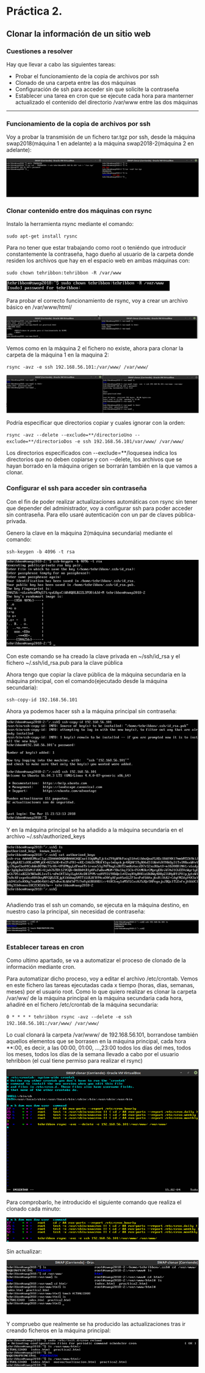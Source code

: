 # Práctica 2.

## Clonar la información de un sitio web

### Cuestiones a resolver

Hay que llevar a cabo las siguientes tareas:

 - Probar el funcionamiento de la copia de archivos por ssh
 - Clonado de una carpeta entre las dos máquinas
 - Configuración de ssh para acceder sin que solicite la contraseña
 - Establecer una tarea en cron que se ejecute cada hora para manterner actualizado el contenido del directorio /var/www entre las dos máquinas

*************************

### Funcionamiento de la copia de archivos por ssh

Voy a probar la transmisión de un fichero tar.tgz por ssh, desde la máquina swap2018(máquina 1 en adelante) a la máquina swap2018-2(máquina 2 en adelante):

![imagen](https://github.com/TehRibbon/SWAP/blob/master/Practica2/Capturas/tarssh.png)

### Clonar contenido entre dos máquinas con rsync

Instalo la herramienta rsync mediante el comando:

`sudo apt-get install rysnc`

Para no tener que estar trabajando como root o teniéndo que introducir constantemente la contraseña, hago dueño al usuario de la carpeta donde residen los archivos que hay en el espacio web en ambas máquinas con:

`sudo chown tehribbon:tehribbon -R /var/www`

![imagen](https://github.com/TehRibbon/SWAP/blob/master/Practica2/Capturas/chown.png)

Para probar el correcto funcionamiento de rsync, voy a crear un archivo básico en /var/www/html/

![imagen](https://github.com/TehRibbon/SWAP/blob/master/Practica2/Capturas/rsync1.png)

Vemos como en la máquina 2 el fichero no existe, ahora para clonar la carpeta de la máquina 1 en la maquina 2:

`rsync -avz -e ssh 192.168.56.101:/var/www/ /var/www/`

![imagen](https://github.com/TehRibbon/SWAP/blob/master/Practica2/Capturas/rsync2.png)

Podría especificar que directorios copiar y cuales ignorar con la orden:

`rsync -avz --delete --exclude=**/directorioUno --exclude=**/directorioDos -e ssh 192.168.56.101/var/www/ /var/www/`

Los directorios especificados con --exclude=**/loquesea indica los directorios que no deben copiarse y con --delete, los archivos que se hayan borrado en la máquina origen se borrarán también en la que vamos a clonar.

### Configurar el ssh para acceder sin contraseña

Con el fin de poder realizar actualizaciones automáticas con rsync sin tener que depender del administrador, voy a configurar ssh para poder acceder sin contraseña. Para ello usaré autenticación con un par de claves pública-privada.

Genero la clave en la máquina 2(máquina secundaria) mediante el comando:

`ssh-keygen -b 4096 -t rsa`

![imagen](https://github.com/TehRibbon/SWAP/blob/master/Practica2/Capturas/clavesecundaria.png)

Con este comando se ha creado la clave privada en ~/ssh/id_rsa y el fichero ~/.ssh/id_rsa.pub para la clave pública

Ahora tengo que copiar la clave pública de la máquina secundaria en la máquina principal, con el comando(ejecutado desde la máquina secundaria):

`ssh-copy-id 192.168.56.101`

Ahora ya podemos hacer ssh a la máquina principal sin contraseña:

![imagen](https://github.com/TehRibbon/SWAP/blob/master/Practica2/Capturas/sshlogin.png)

Y en la máquina principal se ha añadido a la máquina secundaria en el archivo ~/.ssh/authorized_keys

![imagen](https://github.com/TehRibbon/SWAP/blob/master/Practica2/Capturas/authorized_keys.png)

Añadiendo tras el ssh un comando, se ejecuta en la máquina destino, en nuestro caso la principal, sin necesidad de contraseña:

![imagen](https://github.com/TehRibbon/SWAP/blob/master/Practica2/Capturas/comandossh.png)

### Establecer tareas en cron

Como ultimo apartado, se va a automatizar el proceso de clonado de la información mediante cron.

Para automatizar dicho proceso, voy a editar el archivo /etc/crontab.
Vemos en este fichero las tareas ejecutadas cada x tiempo (horas, dias, semanas, meses) por el usuario root. Como lo que quiero realizar es clonar la carpeta /var/ww/ de la máquina principal en la máquina secundaria cada hora, añadiré en el fichero /etc/crontab de la máquina secundaria:

`0 * * * * tehribbon rsync -avz --delete -e ssh 192.168.56.101:/var/www/ /var/www/ `

Lo cual clonará la carpeta /var/www/ de 192.168.56.101, borrandose también aquellos elementos que se borrasen en la máquina principal, cada hora **:00, es decir, a las 00:00, 01:00, ...,23:00 todos los días del mes, todos los meses, todos los días de la semana llevado a cabo por el usuario tehribbon (el cual tiene permiso para realizar el rsync) 

![imagen](https://github.com/TehRibbon/SWAP/blob/master/Practica2/Capturas/cron.png)

Para comprobarlo, he introducido el siguiente comando que realiza el clonado cada minuto:

![imagen](https://github.com/TehRibbon/SWAP/blob/master/Practica2/Capturas/cronttabminutos.png)

Sin actualizar:

![imagen](https://github.com/TehRibbon/SWAP/blob/master/Practica2/Capturas/sinactualizar.png)

Y compruebo que realmente se ha producido las actualizaciones tras ir creando ficheros en la máquina principal:

![imagen](https://github.com/TehRibbon/SWAP/blob/master/Practica2/Capturas/actualizaciones.png)


